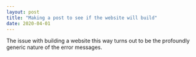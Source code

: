 ```yaml
---
layout: post
title: "Making a post to see if the website will build"
date: 2020-04-01
---
```

The issue with building a website this way turns out to be the profoundly generic nature of the error messages.
